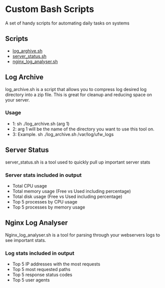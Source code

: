 # Custom Bash Scripts

A set of handy scripts for automating daily tasks on systems

## Scripts

- [log_arghive.sh](#Log-Archive)
- [server_status.sh](#Server-Status)
- [nginx_log_analyser.sh](#nginx-log-analyser)

## Log Archive
<p>log_archive.sh is a script that allows you to compress log desired log directory into a zip file. This is great for cleanup and reducing space on your server.</p>

### Usage
- 1: sh ./log_archive.sh (arg 1)
- 2: arg 1 will be the name of the directory you want to use this tool on.
- 3: Example. sh ./log_archive.sh /var/log/ufw_logs

## Server Status
<p>server_status.sh is a tool used to quickly pull up important server stats</p>

### Server stats included in output
- Total CPU usage
- Total memory usage (Free vs Used including percentage)
- Total disk usage (Free vs Used including percentage)
- Top 5 processes by CPU usage
- Top 5 processes by memory usage

## Nginx Log Analyser
<p>Nginx_log_analyser.sh is a tool for parsing through your webservers logs to see important stats.</p>

### Log stats included in output
- Top 5 IP addresses with the most requests
- Top 5 most requested paths
- Top 5 response status codes
- Top 5 user agents
